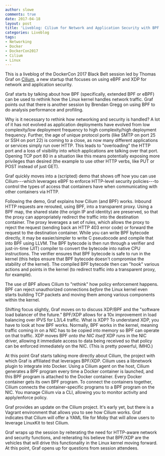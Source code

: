 ```yaml
---
author: slowe
comments: true
date: 2017-04-18
layout: post
title: 'Liveblog: Cilium for Network and Application Security with BPF and XDP'
categories: Liveblog
tags:
- Networking
- Docker
- DockerCon2017
- Cilium
- Linux
---
```


This is a liveblog of the DockerCon 2017 Black Belt session led by Thomas Graf on [Cilium][link-1], a new startup that focuses on using eBPF and XDP for network and application security.

Graf starts by talking about how BPF (specifically, extended BPF or eBPF) can be used to rethink how the Linux kernel handles network traffic. Graf points out that there is another session by Brendan Gregg on using BPF to do analysis performance and profiling.

Why is it necessary to rethink how networking and security is handled? A lot of it has not evolved as application deployments have evolved from low complexity/low deployment frequency to high complexity/high deployment frequency. Further, the age of unique protocol ports (like SMTP on port 25 or SSH on port 22) is coming to a close, as now many different applications or services simply run over HTTP. This leads to "overloading" the HTTP port and a loss of visibility into _which_ applications are talking over that port. Opening TCP port 80 in a situation like this means potentially exposing more privileges than desired (the example to use other HTTP verbs, like PUT or POST instead of just GET).

Graf quickly moves into a (scripted) demo that shows off how you can use Cilium---which leverages eBPF to enforce HTTP-level security policies---to control the types of access that containers have when communicating with other containers via HTTP.

Following the demo, Graf explains how Cilium (and BPF) works. Inbound HTTP requests are rerouted, using BPF, into a transparent proxy. Using a BPF map, the shared state (the origin IP and identity) are preserved, so that the proxy can appropriately redirect the traffic into the destination container. The proxy leverages a set of rules, which allows the proxy to reject the request (sending back an HTTP 403 error code) or forward the request to the destination container. While you can write BPF bytecode directly, it may be easier/simpler to write C pseudocode and compile that into BPF using LLVM. The BPF bytecode is then run through a verifier and just-in-time (JIT) compiler to convert the bytecode into native CPU instructions. The verifier ensures that BPF bytecode is safe to run in the kernel (this helps ensure that BPF bytecode doesn't compromise the stability of the kernel). The compiled BPF bytecode then can "hook" various actions and points in the kernel (to redirect traffic into a transparent proxy, for example).

The use of BPF allows Cilium to "rethink" how policy enforcement happens. BPF can reject unauthorized connections _before_ the Linux kernel even starts building TCP packets and moving them among various components within the kernel.

Shifting focus slightly, Graf moves on to discuss XDP/BPF and the "software load balancer of the future." BPF/XDP allows for a 10x improvement in load balancing over IPVS for L3/L4 traffic. What is XDP? To understand XDP, you have to look at how BPF works. Normally, BPF works in the kernel, meaning traffic coming in on a NIC has to be copied into memory so BPF can operate on that traffic. XDP moves BPF _onto the NIC itself_ XDP runs in the NIC driver, allowing it immediate access to data being received so that policy can be enforced immediately on the NIC. (This is pretty powerful, IMHO.)

At this point Graf starts talking more directly about Cilium, the project with which Graf is affiliated that leverages BPF/XDP. Cilium uses a libnetwork plugin to integrate into Docker. Using a Cilium agent on the host, Cilium generates a BPF program every time a Docker container is launched, and this BPF program is attached to the Docker container. Every Docker container gets its own BPF program. To connect the containers together, Cilium connects the container-specific programs to a BPF program on the NIC. You manage Cilium via a CLI, allowing you to monitor activity and apply/enforce policy.

Graf provides an update on the Cilium project. It's early yet, but there is a Vagrant environment that allows you to see how Cilium works. Graf indicates that Cilium will offer a YAML file for Moby that will allow users to leverage LinuxKit to test Cilium.

Graf wraps up the session by reiterating the need for HTTP-aware network and security functions, and reiterating his believe that BPF/XDP are the vehicles that will drive this functionality in the Linux kernel moving forward. At this point, Graf opens up for questions from session attendees.


[link-1]: http://cilium.io/
